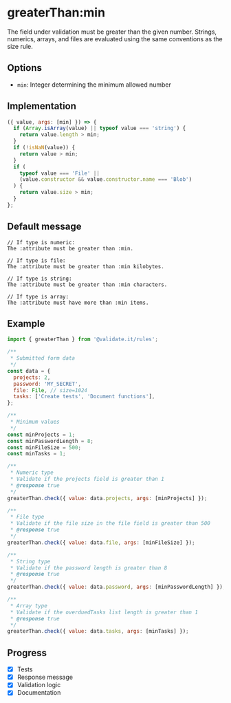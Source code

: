 # greaterThan:min

The field under validation must be greater than the given number. Strings, numerics, arrays, and files are evaluated using the same conventions as the size rule.

## Options

- `min`: Integer determining the minimum allowed number

## Implementation

```js
({ value, args: [min] }) => {
  if (Array.isArray(value) || typeof value === 'string') {
    return value.length > min;
  }
  if (!isNaN(value)) {
    return value > min;
  }
  if (
    typeof value === 'File' ||
    (value.constructor && value.constructor.name === 'Blob')
  ) {
    return value.size > min;
  }
};
```

## Default message

```text
// If type is numeric:
The :attribute must be greater than :min.

// If type is file:
The :attribute must be greater than :min kilobytes.

// If type is string:
The :attribute must be greater than :min characters.

// If type is array:
The :attribute must have more than :min items.
```

## Example

```js
import { greaterThan } from '@validate.it/rules';

/**
 * Submitted form data
 */
const data = {
  projects: 2,
  password: 'MY_SECRET',
  file: File, // size=1024
  tasks: ['Create tests', 'Document functions'],
};

/**
 * Minimum values
 */
const minProjects = 1;
const minPasswordLength = 8;
const minFileSize = 500;
const minTasks = 1;

/**
 * Numeric type
 * Validate if the projects field is greater than 1
 * @response true
 */
greaterThan.check({ value: data.projects, args: [minProjects] });

/**
 * File type
 * Validate if the file size in the file field is greater than 500
 * @response true
 */
greaterThan.check({ value: data.file, args: [minFileSize] });

/**
 * String type
 * Validate if the password length is greater than 8
 * @response true
 */
greaterThan.check({ value: data.password, args: [minPasswordLength] });

/**
 * Array type
 * Validate if the overduedTasks list length is greater than 1
 * @response true
 */
greaterThan.check({ value: data.tasks, args: [minTasks] });
```

## Progress

- [x] Tests
- [x] Response message
- [x] Validation logic
- [x] Documentation
